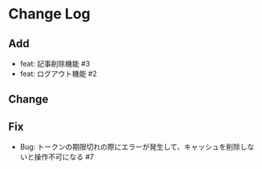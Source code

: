 # Change Log

## Add

- feat: 記事削除機能 #3
- feat: ログアウト機能 #2

## Change

## Fix

- Bug: トークンの期限切れの際にエラーが発生して、キャッシュを削除しないと操作不可になる #7
